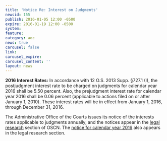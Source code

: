 ```yaml
---
title: 'Notice Re: Interest on Judgments'
newsid: 155
publish: 2016-01-05 12:00 -0500
expire: 2016-01-19 12:00 -0500
system: 
feature: 
category: aoc
news: true
carousel: false
link: 
carousel_expire: 
carousel_content: ''
layout: news
---
```

<p><strong>2016 Interest Rates:</strong>  In accordance with 12 O.S. 2013 Supp. §727.1 (I), the postjudgment interest rate to be charged on judgments for calendar year 2016 shall be 5.50 percent.  Also, the prejudgment interest rate for calendar year 2016 shall be 0.06 percent (applicable to actions filed on or after January 1, 2010).  These interest rates will be in effect from January 1, 2016, through December 31, 2016.</p>
<p>The Administrative Office of the Courts issues its notice of the interests rates applicable to judgments annually, and the notices appear in the <a href="http://www.oscn.net/applications/oscn/index.asp?ftdb=STOKIN&amp;level=1" target="_blank">legal research</a> section of OSCN. The <a href="http://www.oscn.net/applications/oscn/DeliverDocument.asp?CiteID=477388" target="_blank">notice for calendar year 2016</a> also appears in the legal research section.</p>